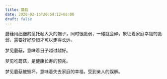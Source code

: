```yaml
---
title: 蘑菇
date: 2020-02-15T20:54:12+08:00
draft: false
---
```


蘑菇用细细的茎托起大大的帽子，同时很脆弱，一碰就会碎，象征着家庭幸福的脆弱，需要好好珍惜才可以走得长远。


梦见蘑菇，意味着日子越过越好。


梦见吃蘑菇，是健康长寿的预兆。


梦见蘑菇被毁坏，意味着失去家庭的幸福，受到亲人的误解。

